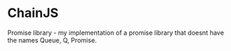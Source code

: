 ChainJS
=====

Promise library - my implementation of a promise library that doesnt have the names Queue, Q, Promise.
